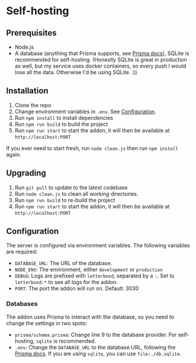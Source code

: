 # Self-hosting

## Prerequisites

- Node.js
- A database (anything that Prisma supports, see [Prisma docs](https://www.prisma.io/docs/orm/overview/databases)), SQLite is recommended for self-hosting. (Honestly SQLite is great in production as well, but my service uses docker containers, so every push I would lose all the data. Otherwise I'd be using SQLite. :))

## Installation

1. Clone the repo
2. Change environment variables in `.env`. See [Configuration](#configuration).
3. Run `npm install` to install dependencies
4. Run `npm run build` to build the project
5. Run `npm run start` to start the addon, it will then be available at `http://localhost:PORT`

If you ever need to start fresh, run `node clean.js` then run `npm install` again.

## Upgrading

1. Run `git pull` to update to the latest codebase
2. Run `node clean.js` to clean all working directories.
3. Run `npm run build` to re-build the project
4. Run `npm run start` to start the addon, it will then be available at `http://localhost:PORT`

## Configuration

The server is configured via environment variables. The following variables are required:

- `DATABASE_URL`: The URL of the database.
- `NODE_ENV`: The environment, either `development` or `production`
- `DEBUG`: Logs are prefixed with `letterboxd`, separated by a `:`. Set to `letterboxd:*` to see all logs for the addon.
- `PORT`: The port the addon will run on. Default: 3030

### Databases

The addon uses Prisma to interact with the database, so you need to change the settings in two spots:

- `prisma/schema.prisma`: Change line 9 to the database provider. For self-hosting, `sqlite` is recommended.
- `.env`: Change the `DATABASE_URL` to the database URL, following the [Prisma docs](https://www.prisma.io/docs/reference/database-reference/connection-urls). If you are using `sqlite`, you can use `file:./db.sqlite`.
